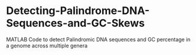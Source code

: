 # Detecting-Palindrome-DNA-Sequences-and-GC-Skews
MATLAB Code to detect Palindromic DNA sequences and GC percentage in a genome across multiple genera
